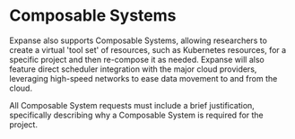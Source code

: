 # Composable Systems

Expanse also supports Composable Systems, allowing researchers to create a virtual 'tool set' of resources, such as Kubernetes resources, for a specific project and then re-compose it as needed. Expanse will also feature direct scheduler integration with the major cloud providers, leveraging high-speed networks to ease data movement to and from the cloud.

All Composable System requests must include a brief justification, specifically describing why a Composable System is required for the project.
